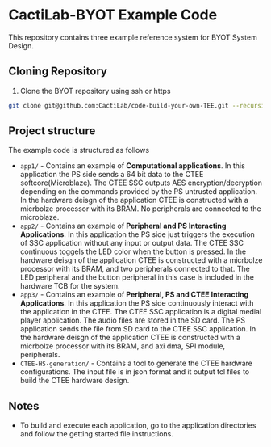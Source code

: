 # CactiLab-BYOT Example Code

This repository contains three example reference system for BYOT System Design. 

## Cloning Repository


1. Clone the BYOT repository using ssh or https 
```bash
git clone git@github.com:CactiLab/code-build-your-own-TEE.git --recursive
``` 

## Project structure
The example code is structured as follows
* `app1/` - Contains an example of **Computational applications**. In this application the PS side sends a 64 bit data to the CTEE softcore(Microblaze). The CTEE SSC outputs AES encryption/decryption depending on the commands provided by the PS untrusted application.
In the hardware deisgn of the application CTEE is constructed with a micrbolze processor with its BRAM.
No peripherals are connected to the microblaze.
* `app2/` - Contains an example of **Peripheral and PS Interacting Applications**. In this application the PS side just triggers the execution of SSC application without any input or output data. The CTEE SSC continuous toggels the LED color when the button is pressed.
In the hardware deisgn of the application CTEE is constructed with a micrbolze processor with its BRAM, and two peripherals connected to that.
The LED peripheral and the button peripheral in this case is included in the hardware TCB for the system.
* `app3/` - Contains an example of **Peripheral, PS and CTEE Interacting Applications**. In this application the PS side continuously interact with the application in the CTEE. The CTEE SSC application is a digital medial player application.
The audio files are stored in the SD card. The PS application sends the file from SD card to the CTEE SSC application.
In the hardware deisgn of the application CTEE is constructed with a micrbolze processor with its BRAM, and axi dma, SPI module, peripherals.
* `CTEE-HS-generation/` - Contains a tool to generate the CTEE hardware configurations. The input file is in json format and it output tcl files to build the CTEE hardware design.

## Notes
* To build and execute each application, go to the application directories and follow the getting started file instructions.
 <!--- 
 * `boot-image/` - Contains a stock FSBL, `image.ub`, and `u-boot.elf` for booting the project on the board. The stock FSBL is only provided for the purposes of making the `miPod.bin`, since `bootgen` requires you provide a bootloader when creating a `.bin` image.
 * `mb/` - Contains BYOT runtime and example SSC running on the soft-core MicroBlaze. See [BYOT README](mb/README.md)
 * `Untrusted_app/` - Contains example Untrusted_app project for running the Linux-side miPoUntrusted_appd driver. See [Untrusted_app README](Untrusted_app/README.md)
 * `pl/` - Contains example PL implementation with soft-core MicroBlaze and audio codec. See [PL README](pl/README.md)
 * `tools/` - Contains example provisioning tools. See [tools README](tools/README.md)
 * `vivado-boards/` - Contains Vivado libraries for the board

 * `MB_files/` - Contains testing Microblaze files. These are example files for testing purpose.


## Helpful commands with Mb-gcc [run this commands in the Mb_files folder]
1. `Testing with Object files`
 * mb-gcc -c -nostdlib -static -Wall -Wl,--gc-sections -Wl,--no-relax -O0 -mlittle-endian -mcpu=v10.0 -mxl-soft-mul test1.c -o test.o
 * mb-objcopy --dump-section .text=test test.o
 * Move the `test` file from this folder to `/tools/global_provisioning/audio/` folder after step 8 from getting started

2. `Testing with Multiple Files and generate elf and dump`
 * mb-gcc -nostdlib  -Wall -Wl,--gc-sections -Wl,--no-relax -O0 -mlittle-endian -mcpu=v10.0 -mxl-soft-mul test2LD.c test1LD.c -o final.elf
 * mb-objcopy --dump-section .text=ltest5 final.elf

3. `Testing with generating two object files and combile with mb-ld to generate elf file then dump` [ -EL to set as little endian ]
 * mb-gcc -c -nostdlib -static -Wall -Wl,--gc-sections -Wl,--no-relax -O0 -mlittle-endian -mcpu=v10.0 -mxl-soft-mul test1.c -o test.o
 * mb-gcc -c -nostdlib -static -Wall -Wl,--gc-sections -Wl,--no-relax -O0 -mlittle-endian -mcpu=v10.0 -mxl-soft-mul test2.c -o test.o
 * mb-ld -EL -o final obj.o obj2.o
4. `Others`
 * mb-objcopy -O binary --only-section=.text --only-section=.data test.o test [ to dump the code and data section together ]
5. `Custom Linker`
 * mb-gcc -nostdlib -Wall -Wl,-T -Wl,./test.ld -Wl,--gc-sections -Wl,--no-relax -O0 -mlittle-endian -mcpu=v10.0 -mxl-soft-mul test1LD.c test2LD.c -o final.elf
6. `Linking with elf [did not work] `
 * mb-gcc -nostdlib -Wall -Wl,-T -Wl,./test.ld -Wl,--gc-sections -Wl,--no-relax -O0 -mlittle-endian -mcpu=v10.0 -mxl-soft-mul -L "/home/tomal/Desktop/BUILDTEEcode/mitre/2020-ectf-insecure-example/mb/drm_audio_fw/Debug/" -ldrm_audio_fw test1LD.c test2LD.c -o final.elf
7. `Define ssc section with user code and use firmware libraries (With constant data we need to dump the ordata section as well)`
 * mb-objcopy -O binary --only-section=.ssc --only-section=.data --only-section=.rodata LED_SSC.elf led
--->

